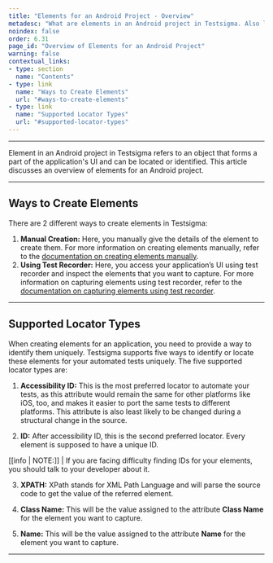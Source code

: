 ```yaml
---
title: "Elements for an Android Project - Overview"
metadesc: "What are elements in an Android project in Testsigma. Also learn how these elements can be captured in 2 different ways in Testsigma"
noindex: false
order: 6.31
page_id: "Overview of Elements for an Android Project"
warning: false
contextual_links:
- type: section
  name: "Contents"
- type: link
  name: "Ways to Create Elements"
  url: "#ways-to-create-elements"
- type: link
  name: "Supported Locator Types"
  url: "#supported-locator-types"
---
```



---


Element in an Android project in Testsigma refers to an object that forms a part of the application's UI and can be located or identified. This article discusses an overview of elements for an Android project.


---

## **Ways to Create Elements**

There are 2 different ways to create elements in Testsigma:

1. **Manual Creation:** Here, you manually give the details of the element to create them. For more information on creating elements manually, refer to the [documentation on creating elements manually](https://testsigma.com/docs/elements/android-apps/create-manually/).
2. **Using Test Recorder:** Here, you access your application’s UI using test recorder and inspect the elements that you want to capture. For more information on capturing elements using test recorder, refer to the [documentation on capturing elements using test recorder](https://testsigma.com/docs/elements/android-apps/capture-single-element/).

---

## **Supported Locator Types**

When creating elements for an application, you need to provide a way to identify them uniquely. Testsigma supports five ways to identify or locate these elements for your automated tests uniquely. The five supported locator types are:


1. **Accessibility ID:** This is the most preferred locator to automate your tests, as this attribute would remain the same for other platforms like iOS, too, and makes it easier to port the same tests to different platforms. This attribute is also least likely to be changed during a structural change in the source.


2. **ID:** After accessibility ID, this is the second preferred locator. Every element is supposed to have a unique ID. 

[[info | NOTE:]]
| If you are facing difficulty finding IDs for your elements, you should talk to your developer about it.


3. **XPATH:** XPath stands for XML Path Language and will parse the source code to get the value of the referred element. 


4. **Class Name:** This will be the value assigned to the attribute **Class Name** for the element you want to capture.


5. **Name:** This will be the value assigned to the attribute **Name** for the element you want to capture.


---